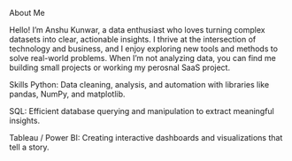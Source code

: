 About Me

Hello! I’m Anshu Kunwar, a data enthusiast who loves turning complex datasets into clear, actionable insights. I thrive at the intersection of technology and business, and I enjoy exploring new tools and methods to solve real-world problems. When I’m not analyzing data, you can find me building small projects or working my perosnal SaaS project.

Skills
Python: Data cleaning, analysis, and automation with libraries like pandas, NumPy, and matplotlib.

SQL: Efficient database querying and manipulation to extract meaningful insights.

Tableau / Power BI: Creating interactive dashboards and visualizations that tell a story.
